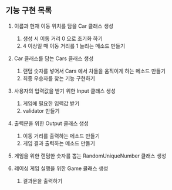## 기능 구현 목록

1. 이름과 현재 이동 위치를 담을 Car 클래스 생성
    1. 생성 시 이동 거리 0 으로 초기화 하기
    2. 4 이상일 때 이동 거리를 1 늘리는 메소드 만들기

2. Car 클래스를 담는 Cars 클래스 생성
    1. 랜덤 숫자를 넣어서 Cars 에서 차들을 움직이게 하는 메소드 만들기
    2. 최종 우승자를 찾는 기능 구현하기

3. 사용자의 입력값을 받기 위한 Input 클래스 생성
    1. 게임에 필요한 입력값 받기
    2. validator 만들기

4. 출력문을 위한 Output 클래스 생성
    1. 이동 거리를 출력하는 메소드 만들기
    2. 게임 결과 출력하는 메소드 만들기

6. 게임을 위한 랜덤한 숫자를 뽑는 RandomUniqueNumber 클래스 생성

7. 레이싱 게임 실행을 위한 Game 클래스 생성
    1. 결과문을 출력하기


